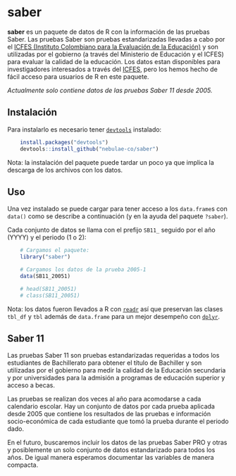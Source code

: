 # saber

**saber** es un paquete de datos de R con la información de las pruebas Saber.
Las pruebas Saber son pruebas estandarizadas llevadas a cabo por el
[ICFES (Instituto Colombiano para la Evaluación de la Educación)](http://www.icfes.gov.co/)
y son utilizadas por el gobierno (a través del Ministerio de Educación y el
ICFES) para evaluar la calidad de la educación. Los datos estan disponibles
para investigadores interesados a través del
[ICFES](http://www.icfes.gov.co/investigacion/acceso-a-bases-de-datos), pero
los hemos hecho de fácil acceso para usuarios de R en este paquete.

*Actualmente solo contiene datos de las pruebas Saber 11 desde 2005.*


## Instalación

Para instalarlo es necesario tener [`devtools`](https://github.com/hadley/devtools) instalado:

```r
    install.packages("devtools")
    devtools::install_github("nebulae-co/saber")
```

Nota: la instalación del paquete puede tardar un poco ya que implica la
descarga de los archivos con los datos.

## Uso

Una vez instalado se puede cargar para tener acceso a los `data.frame`s con
`data()` como se describe a continuación (y en la ayuda del paquete `?saber`).

Cada conjunto de datos se llama con el prefijo `SB11_` seguido por el año
(YYYY) y el periodo (1 o 2):

```r
    # Cargamos el paquete:
    library("saber")

    # Cargamos los datos de la prueba 2005-1
    data(SB11_20051)

    # head(SB11_20051)
    # class(SB11_20051)
```

Nota: los datos fueron llevados a R con [`readr`](https://github.com/hadley/readr)
así que preservan las clases `tbl_df` y `tbl` además de `data.frame` para un 
mejor desempeño con [`dplyr`](https://github.com/hadley/dplyr).

## Saber 11

Las pruebas Saber 11 son pruebas estandarizadas requeridas a todos los
estudiantes de Bachillerato para obtener el título de Bachiller y son
utilizadas por el gobierno para medir la calidad de la Educación secundaria y
por universidades para la admisión a programas de educación superior y acceso
a becas.

Las pruebas se realizan dos veces al año para acomodarse a cada calendario
escolar. Hay un conjunto de datos por cada prueba aplicada desde 2005 que
contiene los resultados de las pruebas e información socio-económica de cada
estudiante que tomó la prueba durante el periodo dado.

En el futuro, buscaremos incluir los datos de las pruebas Saber PRO y otras y
posiblemente un solo conjunto de datos estandarizado para todos los años. De
igual manera esperamos documentar las variables de manera compacta.
